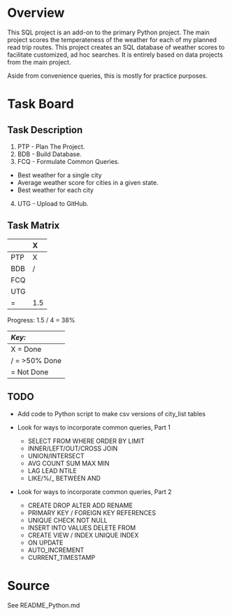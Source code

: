 # Overview
This SQL project is an add-on to the primary Python project. The main project
scores the temperateness of the weather for each of my planned read trip routes.
This project creates an SQL database of weather scores to facilitate
customized, ad hoc searches.  It is entirely based on data projects from the
main project.

Aside from convenience queries, this is
mostly for practice purposes.

# Task Board

## Task Description

1. PTP - Plan The Project.
2. BDB - Build Database.
3. FCQ - Formulate Common Queries.
  + Best weather for a single city
  + Average weather score for cities in a given state.
  + Best weather for each city
4. UTG - Upload to GitHub.

## Task Matrix

|   | X |
|:- |:- |
|PTP|X  |
|BDB|/  |
|FCQ|   |
|UTG|   |
| = |1.5|

Progress: 1.5 / 4 = 38%

|_Key:_|
|:-|
|X = Done|
|/ = >50% Done|
|  = Not Done|

## TODO
+ Add code to Python script to make csv versions of city_list tables

+ Look for ways to incorporate common queries, Part 1
  + SELECT FROM WHERE ORDER BY LIMIT
  + INNER/LEFT/OUT/CROSS JOIN
  + UNION/INTERSECT
  + AVG COUNT SUM MAX MIN
  + LAG LEAD NTILE
  + LIKE/%/_ BETWEEN AND
+ Look for ways to incorporate common queries, Part 2
  + CREATE DROP ALTER ADD RENAME
  + PRIMARY KEY / FOREIGN KEY REFERENCES
  + UNIQUE CHECK NOT NULL
  + INSERT INTO VALUES DELETE FROM
  + CREATE VIEW / INDEX UNIQUE INDEX
  + ON UPDATE
  + AUTO_INCREMENT
  + CURRENT_TIMESTAMP

# Source
See README_Python.md

